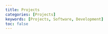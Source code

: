 ```yaml
---
title: Projects
categories: [Projects]
keywords: [Projects, Software, Development]
toc: false
---
```

